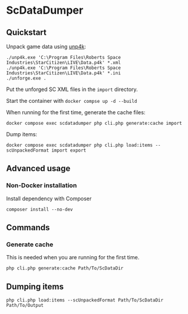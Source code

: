 # ScDataDumper

## Quickstart
Unpack game data using [unp4k](https://github.com/dolkensp/unp4k):
```shell
./unp4k.exe 'C:\Program Files\Roberts Space Industries\StarCitizen\LIVE\Data.p4k' *.xml
./unp4k.exe 'C:\Program Files\Roberts Space Industries\StarCitizen\LIVE\Data.p4k' *.ini
./unforge.exe .
```

Put the unforged SC XML files in the `import` directory.

Start the container with `docker compse up -d --build`

When running for the first time, generate the cache files:
```shell
docker compose exec scdatadumper php cli.php generate:cache import
```

Dump items:
```shell
docker compose exec scdatadumper php cli.php load:items --scUnpackedFormat import export
```

## Advanced usage
### Non-Docker installation
Install dependency with Composer
```shell
composer install --no-dev
```

## Commands
### Generate cache
This is needed when you are running for the first time.
```shell
php cli.php generate:cache Path/To/ScDataDir
```

## Dumping items
```shell
php cli.php load:items --scUnpackedFormat Path/To/ScDataDir Path/To/Output
```